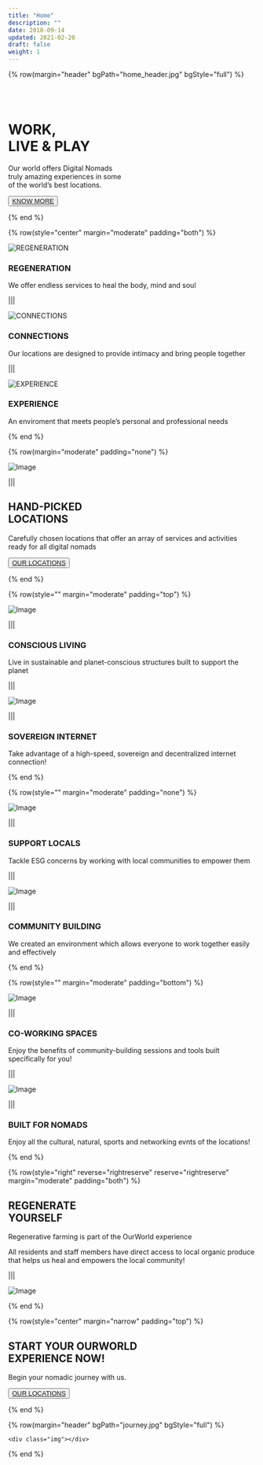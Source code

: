 ```yaml
---
title: "Home"
description: ""
date: 2018-09-14
updated: 2021-02-20
draft: false
weight: 1
---
```



<!-- section 1 (header) -->

{% row(margin="header" bgPath="home_header.jpg" bgStyle="full") %}

<br>

<br>

# WORK, <br> LIVE & PLAY

Our world offers Digital Nomads <br /> truly amazing experiences in some <br /> of the world’s best locations.

<button>[KNOW MORE](/locations)</button>

{% end %}


<div class="container mx-auto"> 

<!-- section 2  -->

{% row(style="center" margin="moderate" padding="both") %}

![REGENERATION](RGAsset10.png#medium#mx-auto)

### **REGENERATION**

We offer endless services to heal the body, mind and soul

|||

![CONNECTIONS](RGAsset11.png#medium#mx-auto)

### **CONNECTIONS**

Our locations are designed to provide intimacy and bring people together

|||

![EXPERIENCE](RGAsset12.png#medium#mx-auto)

### **EXPERIENCE**

An enviroment that meets people’s personal and professional needs

{% end %}

<!-- section 3 -->

{% row(margin="moderate" padding="none") %}

![Image](location.jpg)

|||

## HAND-PICKED <br /> LOCATIONS

Carefully chosen locations that offer an array of services and activities ready for all digital nomads

<button>[OUR LOCATIONS](/locations)</button>

{% end %}

<!-- section 4 -->

{% row(style="" margin="moderate" padding="top") %}

![Image](RGAsset14.png#sm#mx-auto)

|||

### **CONSCIOUS LIVING**

Live in sustainable and planet-conscious structures built to support the planet

|||

![Image](RGAsset15.png#small#mx-auto)

|||

### **SOVEREIGN INTERNET**

Take advantage of a high-speed, sovereign and decentralized internet connection!

{% end %}

<!-- section 4-2-->

{% row(style="" margin="moderate" padding="none") %}

![Image](RGAsset16.png#small#mx-auto)

|||

### **SUPPORT LOCALS**

Tackle ESG concerns by working with local communities to empower them

|||

![Image](RGAsset17.png#small#mx-auto)

|||

### **COMMUNITY BUILDING**

We created an environment which allows everyone to work together easily and effectively

{% end %}

<!-- section 4-3-->

{% row(style="" margin="moderate" padding="bottom") %}

![Image](RGAsset18.png#small#mx-auto)

|||

### **CO-WORKING SPACES**

Enjoy the benefits of community-building sessions and tools built specifically for you!

|||

![Image](RGAsset19.png#small#mx-auto)

|||

### **BUILT FOR NOMADS**

Enjoy all the cultural, natural, sports and networking evnts of the locations!

{% end %}

<!-- section 5 -->

{% row(style="right" reverse="rightreserve" reserve="rightreserve" margin="moderate" padding="both") %}

## REGENERATE <br /> YOURSELF

Regenerative farming is part of the OurWorld experience 

All residents and staff members have direct access to local organic produce that helps us heal and
empowers the local community!

|||

![Image](RGAsset20.png#medium#mx-auto)

{% end %}

</div> 

<!-- section 6 -->

{% row(style="center" margin="narrow" padding="top") %}

## START YOUR OURWORLD <br> EXPERIENCE NOW!

Begin your nomadic journey with us.

<button>[OUR LOCATIONS](/locations)</button>

{% end %}

{% row(margin="header" bgPath="journey.jpg" bgStyle="full") %}

    <div class="img"></div>

{% end %}

